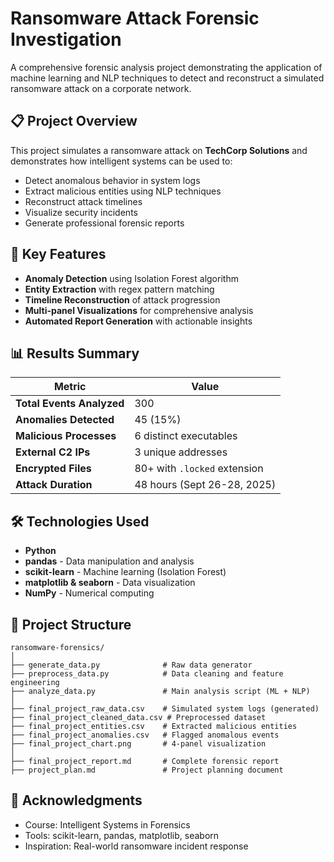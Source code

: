 # Ransomware Attack Forensic Investigation 

A comprehensive forensic analysis project demonstrating the application of machine learning and NLP techniques to detect and reconstruct a simulated ransomware attack on a corporate network.

## 📋 Project Overview

This project simulates a ransomware attack on **TechCorp Solutions** and demonstrates how intelligent systems can be used to:
- Detect anomalous behavior in system logs
- Extract malicious entities using NLP techniques
- Reconstruct attack timelines
- Visualize security incidents
- Generate professional forensic reports

## 🎯 Key Features

- **Anomaly Detection** using Isolation Forest algorithm
- **Entity Extraction** with regex pattern matching
- **Timeline Reconstruction** of attack progression
- **Multi-panel Visualizations** for comprehensive analysis
- **Automated Report Generation** with actionable insights

## 📊 Results Summary

| Metric | Value |
|--------|-------|
| **Total Events Analyzed** | 300 |
| **Anomalies Detected** | 45 (15%) |
| **Malicious Processes** | 6 distinct executables |
| **External C2 IPs** | 3 unique addresses |
| **Encrypted Files** | 80+ with `.locked` extension |
| **Attack Duration** | 48 hours (Sept 26-28, 2025) |

## 🛠️ Technologies Used

- **Python**
- **pandas** - Data manipulation and analysis
- **scikit-learn** - Machine learning (Isolation Forest)
- **matplotlib & seaborn** - Data visualization
- **NumPy** - Numerical computing

## 📁 Project Structure
```
ransomware-forensics/
│
├── generate_data.py              # Raw data generator
├── preprocess_data.py            # Data cleaning and feature engineering
├── analyze_data.py               # Main analysis script (ML + NLP)
│
├── final_project_raw_data.csv    # Simulated system logs (generated)
├── final_project_cleaned_data.csv # Preprocessed dataset
├── final_project_entities.csv    # Extracted malicious entities
├── final_project_anomalies.csv   # Flagged anomalous events
├── final_project_chart.png       # 4-panel visualization
│
├── final_project_report.md       # Complete forensic report
├── project_plan.md               # Project planning document

```

## 🙏 Acknowledgments

- Course: Intelligent Systems in Forensics
- Tools: scikit-learn, pandas, matplotlib, seaborn
- Inspiration: Real-world ransomware incident response
